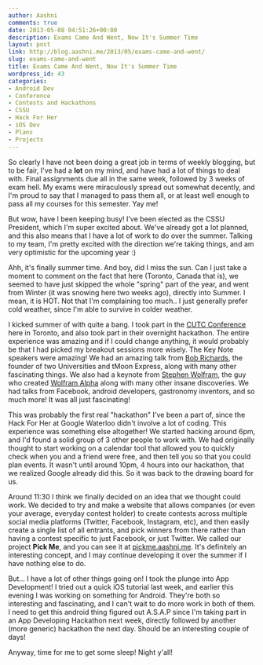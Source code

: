 ```yaml
---
author: Aashni
comments: true
date: 2013-05-08 04:51:26+00:00
description: Exams Came And Went, Now It's Summer Time
layout: post
link: http://blog.aashni.me/2013/05/exams-came-and-went/
slug: exams-came-and-went
title: Exams Came And Went, Now It's Summer Time
wordpress_id: 43
categories:
- Android Dev
- Conference
- Contests and Hackathons
- CSSU
- Hack For Her
- iOS Dev
- Plans
- Projects
---
```


So clearly I have not been doing a great job in terms of weekly blogging, but to be fair, I've had a **lot** on my mind, and have had a lot of things to deal with. Final assignments due all in the same week, followed by 3 weeks of exam hell. My exams were miraculously spread out somewhat decently, and I'm proud to say that I managed to pass them all, or at least well enough to pass all my courses for this semester. Yay me!

But wow, have I been keeping busy! I've been elected as the CSSU President, which I'm super excited about. We've already got a lot planned, and this also means that I have a lot of work to do over the summer. Talking to my team, I'm pretty excited with the direction we're taking things, and am very optimistic for the upcoming year :)

Ahh, it's finally summer time. And boy, did I miss the sun. Can I just take a moment to comment on the fact that here (Toronto, Canada that is), we seemed to have just skipped the whole "spring" part of the year, and went from Winter (it was snowing here two weeks ago), directly into Summer. I mean, it is HOT. Not that I'm complaining too much.. I just generally prefer cold weather, since I'm able to survive in colder weather.

I kicked summer of with quite a bang. I took part in the [CUTC Conference](http://infect.cutc.ca) here in Toronto, and also took part in their overnight hackathon. The entire experience was amazing and if I could change anything, it would probably be that I had picked my breakout sessions more wisely. The Key Note speakers were amazing! We had an amazing talk from [Bob Richards](http://www.robertdrichards.com/), the founder of two Universities and tMoon Express, along with many other fascinating things. We also had a keynote from [Stephen Wolfram](http://www.stephenwolfram.com/), the guy who created [Wolfram Alpha](http://www.wolframalpha.com) along with many other insane discoveries. We had talks from Facebook, android developers, gastronomy inventors, and so much more! It was all just fascinating!

This was probably the first real "hackathon" I've been a part of, since the Hack For Her at Google Waterloo didn't involve a lot of coding. This experience was something else altogether! We started hacking around 6pm, and I'd found a solid group of 3 other people to work with. We had originally thought to start working on a calendar tool that allowed you to quickly check when you and a friend were free, and then tell you so that you could plan events. It wasn't until around 10pm, 4 hours into our hackathon, that we realized Google already did this. So it was back to the drawing board for us.

Around 11:30 I think we finally decided on an idea that we thought could work. We decided to try and make a website that allows companies (or even your average, everyday contest holder) to create contests across multiple social media platforms (Twitter, Facebook, Instagram, etc), and then easily create a single list of all entrants, and pick winners from there rather than having a contest specific to just Facebook, or just Twitter. We called our project **Pick Me**, and you can see it at [pickme.aashni.me](http://pickme.aashni.me). It's definitely an interesting concept, and I may continue developing it over the summer if I have nothing else to do.

But… I have a lot of other things going on! I took the plunge into App Development! I tried out a quick iOS tutorial last week, and earlier this evening I was working on something for Android. They're both so interesting and fascinating, and I can't wait to do more work in both of them. I need to get this android thing figured out A.S.A.P since I'm taking part in an App Developing Hackathon next week, directly followed by another (more generic) hackathon the next day. Should be an interesting couple of days!

Anyway, time for me to get some sleep! Night y'all!
